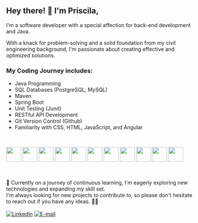 
## Hey there! 👋  I'm Priscila,

I'm a software developer with a special affection for back-end development and Java.

With a knack for problem-solving and a solid foundation from my civil engineering background, I'm passionate about creating effective and optimized solutions.

### My Coding Journey includes:
- Java Programming
- SQL Databases (PostgreSQL, MySQL)
- Maven
- Spring Boot
- Unit Testing (Junit)
- RESTful API Development
- Git Version Control (Github)
- Familiarity with CSS, HTML, JavaScript, and Angular
 <br>

<img src="https://user-images.githubusercontent.com/25181517/117201156-9a724800-adec-11eb-9a9d-3cd0f67da4bc.png" width="40"> <img src="https://user-images.githubusercontent.com/25181517/117208740-bfb78400-adf5-11eb-97bb-09072b6bedfc.png" width="40"> <img src="https://user-images.githubusercontent.com/25181517/117207242-07d5a700-adf4-11eb-975e-be04e62b984b.png" width="40"> <img src="https://user-images.githubusercontent.com/25181517/183891303-41f257f8-6b3d-487c-aa56-c497b880d0fb.png" width="40"> <img src="https://user-images.githubusercontent.com/25181517/117533873-484d4480-afef-11eb-9fad-67c8605e3592.png" width="40"> <img src="https://user-images.githubusercontent.com/25181517/192107858-fe19f043-c502-4009-8c47-476fc89718ad.png" width="40"> <img src="https://user-images.githubusercontent.com/25181517/192108372-f71d70ac-7ae6-4c0d-8395-51d8870c2ef0.png" width="40"> <img src="https://user-images.githubusercontent.com/25181517/183898674-75a4a1b1-f960-4ea9-abcb-637170a00a75.png" width="40"> <img src="https://user-images.githubusercontent.com/25181517/192158954-f88b5814-d510-4564-b285-dff7d6400dad.png" width="40"> <img src="https://user-images.githubusercontent.com/25181517/117447155-6a868a00-af3d-11eb-9cfe-245df15c9f3f.png" width="40">  <img src="https://user-images.githubusercontent.com/25181517/183890595-779a7e64-3f43-4634-bad2-eceef4e80268.png" width="40"> 

<br>

🌱 Currently on a journey of continuous learning, I'm eagerly exploring new technologies and expanding my skill set. <br>
I'm always looking for new projects to contribute to, so please don't hesitate to reach out if you have any ideas. 🤝✨ <br><br>
[![LinkedIn](https://img.shields.io/badge/LinkedIn-FFF?style=for-the-badge&logo=linkedin&logoColor=0E76A8)](https://www.linkedin.com/in/priscampos/)
[![E-mail](https://img.shields.io/badge/email-FFF?style=for-the-badge&logo=microsoft-outlook&logoColor=black)](mailto:priscilac.campos@outlook.com)

